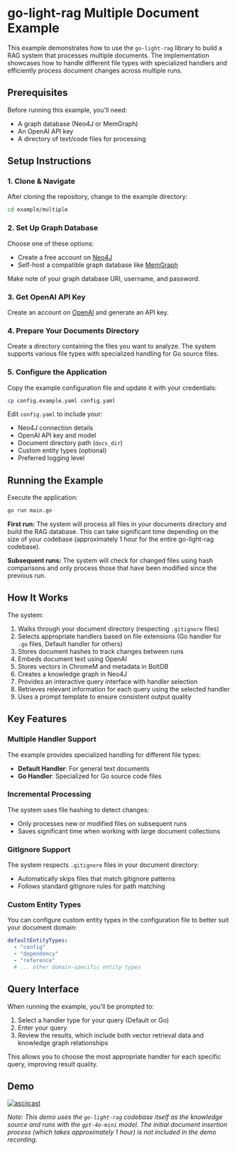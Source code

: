 # go-light-rag Multiple Document Example

This example demonstrates how to use the `go-light-rag` library to build a RAG system that processes multiple documents. The implementation showcases how to handle different file types with specialized handlers and efficiently process document changes across multiple runs.

## Prerequisites

Before running this example, you'll need:

- A graph database (Neo4J or MemGraph)
- An OpenAI API key
- A directory of text/code files for processing

## Setup Instructions

### 1. Clone & Navigate

After cloning the repository, change to the example directory:

```bash
cd example/multiple
```

### 2. Set Up Graph Database

Choose one of these options:
- Create a free account on [Neo4J](https://neo4j.com/)
- Self-host a compatible graph database like [MemGraph](https://memgraph.com/)

Make note of your graph database URI, username, and password.

### 3. Get OpenAI API Key

Create an account on [OpenAI](https://openai.com/) and generate an API key.

### 4. Prepare Your Documents Directory

Create a directory containing the files you want to analyze. The system supports various file types with specialized handling for Go source files.

### 5. Configure the Application

Copy the example configuration file and update it with your credentials:

```bash
cp config.example.yaml config.yaml
```

Edit `config.yaml` to include your:
- Neo4J connection details
- OpenAI API key and model
- Document directory path (`docs_dir`)
- Custom entity types (optional)
- Preferred logging level

## Running the Example

Execute the application:

```bash
go run main.go
```

**First run:** The system will process all files in your documents directory and build the RAG database. This can take significant time depending on the size of your codebase (approximately 1 hour for the entire go-light-rag codebase).

**Subsequent runs:** The system will check for changed files using hash comparisons and only process those that have been modified since the previous run.

## How It Works

The system:
1. Walks through your document directory (respecting `.gitignore` files)
2. Selects appropriate handlers based on file extensions (Go handler for `.go` files, Default handler for others)
3. Stores document hashes to track changes between runs
4. Embeds document text using OpenAI
5. Stores vectors in ChromeM and metadata in BoltDB
6. Creates a knowledge graph in Neo4J
7. Provides an interactive query interface with handler selection
8. Retrieves relevant information for each query using the selected handler
9. Uses a prompt template to ensure consistent output quality

## Key Features

### Multiple Handler Support

The example provides specialized handling for different file types:
- **Default Handler**: For general text documents
- **Go Handler**: Specialized for Go source code files

### Incremental Processing

The system uses file hashing to detect changes:
- Only processes new or modified files on subsequent runs
- Saves significant time when working with large document collections

### GitIgnore Support

The system respects `.gitignore` files in your document directory:
- Automatically skips files that match gitignore patterns
- Follows standard gitignore rules for path matching

### Custom Entity Types

You can configure custom entity types in the configuration file to better suit your document domain:
```yaml
defaultEntityTypes:
  - "config"
  - "dependency"
  - "reference"
  # ... other domain-specific entity types
```

## Query Interface

When running the example, you'll be prompted to:
1. Select a handler type for your query (Default or Go)
2. Enter your query
3. Review the results, which include both vector retrieval data and knowledge graph relationships

This allows you to choose the most appropriate handler for each specific query, improving result quality.

## Demo

[![asciicast](https://asciinema.org/a/709629.svg)](https://asciinema.org/a/709629)

*Note: This demo uses the `go-light-rag` codebase itself as the knowledge source and runs with the `gpt-4o-mini` model. The initial document insertion process (which takes approximately 1 hour) is not included in the demo recording.*
